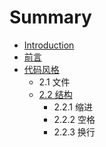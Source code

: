 # Summary

* [Introduction](README.md)
* [前言](chapter1.md)
* [代码风格](dai_ma_feng_ge.md)
   * 2.1 文件
   * [2.2 结构](22_jie_gou.md)
       * 2.2.1 缩进
       * 2.2.2 空格
       * 2.2.3 换行

